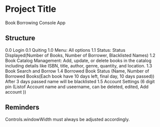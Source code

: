 # Project Title

Book Borrowing Console App

## Structure

0.0 Login
0.1 Quiting
1.0 Menu: All options
1.1 Status: Status Displayed(Number of Books, Number of Borrower, Blacklisted Names)
1.2 Book Catalog Management: Add, update, or delete books in the catalog including details like ISBN, title, author, genre, quantity, and location.
1.3 Book Search and Borrow
1.4 Borrowed Book Status (Name, Number of Borrowed Books(Each book have 10 days left, final day, 10 days passed)) After 3 days passed name will be blacklisted
1.5 Account Settings (6 digit pin (Listof Account name and useername, can be deleted, edited, Add account ))

## Reminders

Controls.windowWidth must always be adjusted accordingly.
